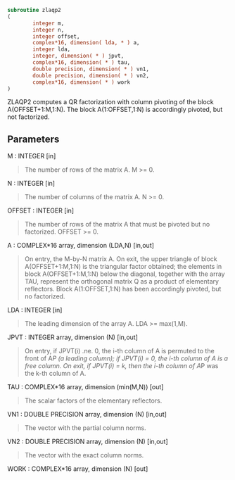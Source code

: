 ```fortran
subroutine zlaqp2
(
        integer m,
        integer n,
        integer offset,
        complex*16, dimension( lda, * ) a,
        integer lda,
        integer, dimension( * ) jpvt,
        complex*16, dimension( * ) tau,
        double precision, dimension( * ) vn1,
        double precision, dimension( * ) vn2,
        complex*16, dimension( * ) work
)
```

ZLAQP2 computes a QR factorization with column pivoting of
the block A(OFFSET+1:M,1:N).
The block A(1:OFFSET,1:N) is accordingly pivoted, but not factorized.

## Parameters
M : INTEGER [in]
> The number of rows of the matrix A. M >= 0.

N : INTEGER [in]
> The number of columns of the matrix A. N >= 0.

OFFSET : INTEGER [in]
> The number of rows of the matrix A that must be pivoted
> but no factorized. OFFSET >= 0.

A : COMPLEX*16 array, dimension (LDA,N) [in,out]
> On entry, the M-by-N matrix A.
> On exit, the upper triangle of block A(OFFSET+1:M,1:N) is
> the triangular factor obtained; the elements in block
> A(OFFSET+1:M,1:N) below the diagonal, together with the
> array TAU, represent the orthogonal matrix Q as a product of
> elementary reflectors. Block A(1:OFFSET,1:N) has been
> accordingly pivoted, but no factorized.

LDA : INTEGER [in]
> The leading dimension of the array A. LDA >= max(1,M).

JPVT : INTEGER array, dimension (N) [in,out]
> On entry, if JPVT(i) .ne. 0, the i-th column of A is permuted
> to the front of A*P (a leading column); if JPVT(i) = 0,
> the i-th column of A is a free column.
> On exit, if JPVT(i) = k, then the i-th column of A*P
> was the k-th column of A.

TAU : COMPLEX*16 array, dimension (min(M,N)) [out]
> The scalar factors of the elementary reflectors.

VN1 : DOUBLE PRECISION array, dimension (N) [in,out]
> The vector with the partial column norms.

VN2 : DOUBLE PRECISION array, dimension (N) [in,out]
> The vector with the exact column norms.

WORK : COMPLEX*16 array, dimension (N) [out]
